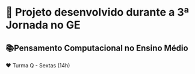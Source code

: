 # 📝 Projeto desenvolvido durante a 3ª Jornada no GE

## 📚Pensamento Computacional no Ensino Médio

❤ Turma Q - Sextas (14h)
